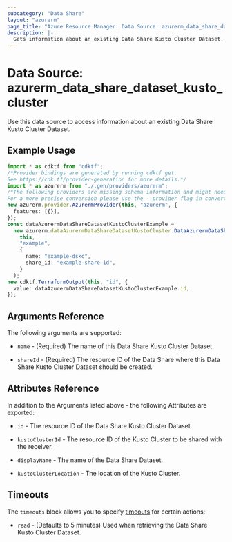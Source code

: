 ```yaml
---
subcategory: "Data Share"
layout: "azurerm"
page_title: "Azure Resource Manager: Data Source: azurerm_data_share_dataset_kusto_cluster"
description: |-
  Gets information about an existing Data Share Kusto Cluster Dataset.
---
```


# Data Source: azurerm\_data\_share\_dataset\_kusto\_cluster

Use this data source to access information about an existing Data Share Kusto Cluster Dataset.

## Example Usage

```typescript
import * as cdktf from "cdktf";
/*Provider bindings are generated by running cdktf get.
See https://cdk.tf/provider-generation for more details.*/
import * as azurerm from "./.gen/providers/azurerm";
/*The following providers are missing schema information and might need manual adjustments to synthesize correctly: azurerm.
For a more precise conversion please use the --provider flag in convert.*/
new azurerm.provider.AzurermProvider(this, "azurerm", {
  features: [{}],
});
const dataAzurermDataShareDatasetKustoClusterExample =
  new azurerm.dataAzurermDataShareDatasetKustoCluster.DataAzurermDataShareDatasetKustoCluster(
    this,
    "example",
    {
      name: "example-dskc",
      share_id: "example-share-id",
    }
  );
new cdktf.TerraformOutput(this, "id", {
  value: dataAzurermDataShareDatasetKustoClusterExample.id,
});

```

## Arguments Reference

The following arguments are supported:

*   `name` - (Required) The name of this Data Share Kusto Cluster Dataset.

*   `shareId` - (Required) The resource ID of the Data Share where this Data Share Kusto Cluster Dataset should be created.

## Attributes Reference

In addition to the Arguments listed above - the following Attributes are exported:

*   `id` - The resource ID of the Data Share Kusto Cluster Dataset.

*   `kustoClusterId` - The resource ID of the Kusto Cluster to be shared with the receiver.

*   `displayName` - The name of the Data Share Dataset.

*   `kustoClusterLocation` - The location of the Kusto Cluster.

## Timeouts

The `timeouts` block allows you to specify [timeouts](https://www.terraform.io/language/resources/syntax#operation-timeouts) for certain actions:

* `read` - (Defaults to 5 minutes) Used when retrieving the Data Share Kusto Cluster Dataset.

